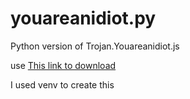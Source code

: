 # youareanidiot.py
Python version of Trojan.Youareanidiot.js

use [This link to download](https://github.com/PrivatN/youareanidiot.py/raw/main/youareanidiot.py.zip "https://github.com/PrivatN/youareanidiot.py/raw/main/youareanidiot.py.zip")

I used venv to create this
